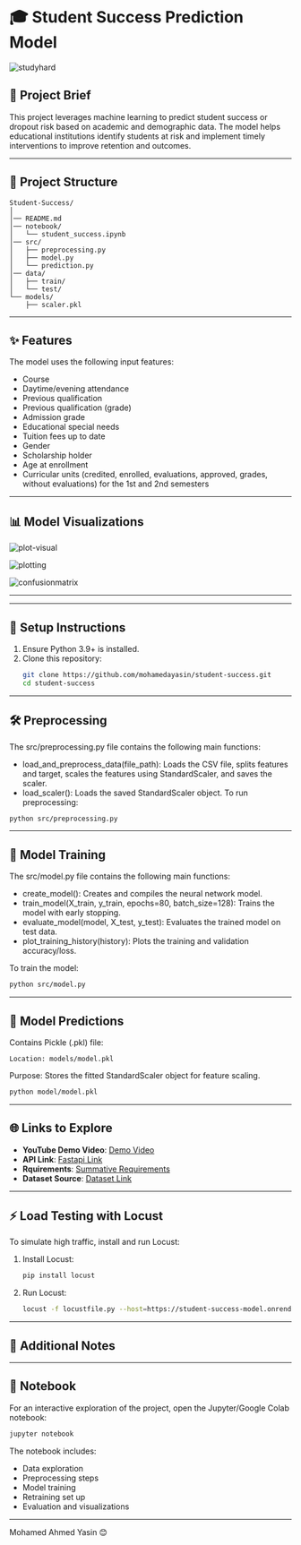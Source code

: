 # 🎓 Student Success Prediction Model  

![studyhard](https://github.com/user-attachments/assets/5bf4310a-5f3f-4f67-8e6e-56b6cee55f3e)


## 📝 Project Brief  
This project leverages machine learning to predict student success or dropout risk based on academic and demographic data. The model helps educational institutions identify students at risk and implement timely interventions to improve retention and outcomes.  

---

## 📂 Project Structure  

```
Student-Success/  
│  
│── README.md  
│── notebook/  
│   └── student_success.ipynb  
│── src/  
│   ├── preprocessing.py  
│   ├── model.py  
│   └── prediction.py  
│── data/  
│   ├── train/  
│   └── test/  
└── models/  
    ├── scaler.pkl

```  

---

## ✨ Features  

The model uses the following input features:  
- Course  
- Daytime/evening attendance  
- Previous qualification  
- Previous qualification (grade)  
- Admission grade  
- Educational special needs  
- Tuition fees up to date  
- Gender  
- Scholarship holder  
- Age at enrollment  
- Curricular units (credited, enrolled, evaluations, approved, grades, without evaluations) for the 1st and 2nd semesters

 ---
 
  ## 📊  Model Visualizations  

![plot-visual](https://github.com/user-attachments/assets/87c90a7a-ee31-44e7-86d5-df0018227d06)

![plotting](https://github.com/user-attachments/assets/d9c5ddf1-4164-43c0-a37c-b7af7322b100)

![confusionmatrix](https://github.com/user-attachments/assets/a0200ab4-3bbb-4a74-87d2-ae04d1c26c20)

---


---

## 🚀 Setup Instructions  

1. Ensure Python 3.9+ is installed.  
2. Clone this repository:  
   ```bash  
   git clone https://github.com/mohamedayasin/student-success.git  
   cd student-success 
   
   ```  

---

## 🛠️ Preprocessing  

The src/preprocessing.py file contains the following main functions:

- load_and_preprocess_data(file_path): Loads the CSV file, splits features and target, scales the features using StandardScaler, and saves the scaler.
- load_scaler(): Loads the saved StandardScaler object.
To run preprocessing:

```bash  
python src/preprocessing.py  
```  

---

## 🧠 Model Training  

The src/model.py file contains the following main functions:

- create_model(): Creates and compiles the neural network model.
- train_model(X_train, y_train, epochs=80, batch_size=128): Trains the model with early stopping.
- evaluate_model(model, X_test, y_test): Evaluates the trained model on test data.
- plot_training_history(history): Plots the training and validation accuracy/loss.
  
To train the model:

```bash  
python src/model.py  
```  

---

## 🔮 Model Predictions  

Contains Pickle (.pkl) file:

`Location: models/model.pkl`

Purpose: Stores the fitted StandardScaler object for feature scaling.

```bash  
python model/model.pkl  
```  

---

## 🌐 Links to Explore  

- **YouTube Demo Video**: [Demo Video](https://example.com)  
- **API Link**: [Fastapi Link](https://example.com)
-  **Rquirements**: [Summative Requirements](https://github.com/MohamedAYasin/MLOPS-Student-Success/blob/main/Machine_Learning_Pipeline%20-%20Summative_Assignment.pdf)
- **Dataset Source**: [Dataset Link](https://example.com)
---

## ⚡ Load Testing with Locust  

To simulate high traffic, install and run Locust:  

1. Install Locust:  
   ```bash  
   pip install locust  
   ```  
2. Run Locust:  
   ```bash  
   locust -f locustfile.py --host=https://student-success-model.onrender.com  
   ```  

---

## 📝 Additional Notes  



---  

## 📖 Notebook  

For an interactive exploration of the project, open the Jupyter/Google Colab notebook:  
```bash  
jupyter notebook  
```  

The notebook includes:  
- Data exploration  
- Preprocessing steps  
- Model training
- Retraining set up
- Evaluation and visualizations  

---  

 Mohamed Ahmed Yasin 😊

